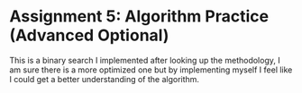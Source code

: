 # Assignment 5: Algorithm Practice (Advanced Optional)

This is a binary search I implemented after looking up the methodology, I am sure there is a more optimized one but by implementing myself I feel like I could get a better understanding of the algorithm.
